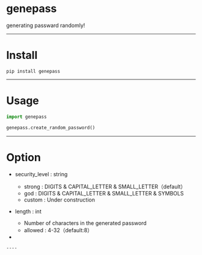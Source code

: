# genepass

generating passward randomly!

----
# Install
`pip install genepass`

----
# Usage

```python
import genepass

genepass.create_random_password()
```

----
# Option
- security_level : string
    - strong : DIGITS & CAPITAL_LETTER & SMALL_LETTER（default）
    - god    : DIGITS & CAPITAL_LETTER & SMALL_LETTER & SYMBOLS
    - custom : Under construction

- length : int
    -  Number of characters in the generated password
    - allowed : 4-32（default:8）
    
- 
 
    ----
